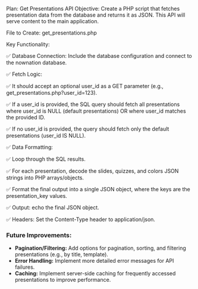 Plan: Get Presentations API
Objective: Create a PHP script that fetches presentation data from the database and returns it as JSON. This API will serve content to the main application.

File to Create: get_presentations.php

Key Functionality:

✅ Database Connection: Include the database configuration and connect to the nownation database.

✅ Fetch Logic:

✅ It should accept an optional user_id as a GET parameter (e.g., get_presentations.php?user_id=123).

✅ If a user_id is provided, the SQL query should fetch all presentations where user_id is NULL (default presentations) OR where user_id matches the provided ID.

✅ If no user_id is provided, the query should fetch only the default presentations (user_id IS NULL).

✅ Data Formatting:

✅ Loop through the SQL results.

✅ For each presentation, decode the slides, quizzes, and colors JSON strings into PHP arrays/objects.

✅ Format the final output into a single JSON object, where the keys are the presentation_key values.

✅ Output: echo the final JSON object.

✅ Headers: Set the Content-Type header to application/json.

### Future Improvements:

*   **Pagination/Filtering:** Add options for pagination, sorting, and filtering presentations (e.g., by title, template).
*   **Error Handling:** Implement more detailed error messages for API failures.
*   **Caching:** Implement server-side caching for frequently accessed presentations to improve performance.
